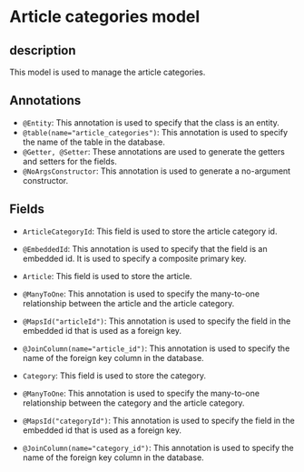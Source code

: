 # Article categories model

## description
This model is used to manage the article categories.

## Annotations
- `@Entity`: This annotation is used to specify that the class is an entity.
- `@table(name="article_categories")`: This annotation is used to specify the name of the table in the database.
- `@Getter, @Setter`: These annotations are used to generate the getters and setters for the fields.
- `@NoArgsConstructor`: This annotation is used to generate a no-argument constructor.

## Fields
- `ArticleCategoryId`: This field is used to store the article category id.
- `@EmbeddedId`: This annotation is used to specify that the field is an embedded id. It is used to specify a composite primary key.

- `Article`: This field is used to store the article.
- `@ManyToOne`: This annotation is used to specify the many-to-one relationship between the article and the article category.
- `@MapsId("articleId")`: This annotation is used to specify the field in the embedded id that is used as a foreign key.
- `@JoinColumn(name="article_id")`: This annotation is used to specify the name of the foreign key column in the database.

- `Category`: This field is used to store the category.
- `@ManyToOne`: This annotation is used to specify the many-to-one relationship between the category and the article category.
- `@MapsId("categoryId")`: This annotation is used to specify the field in the embedded id that is used as a foreign key.
- `@JoinColumn(name="category_id")`: This annotation is used to specify the name of the foreign key column in the database.

